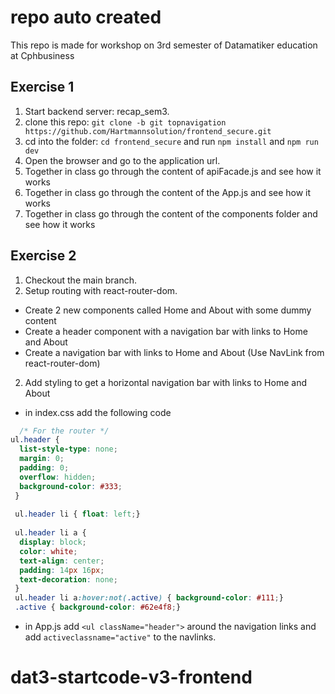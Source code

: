# repo auto created
This repo is made for workshop on 3rd semester of Datamatiker education at Cphbusiness

## Exercise 1
1. Start backend server: recap_sem3.
2. clone this repo: `git clone -b git topnavigation https://github.com/Hartmannsolution/frontend_secure.git`
3. cd into the folder: `cd frontend_secure` and run `npm install` and `npm run dev`
4. Open the browser and go to the application url.
1. Together in class go through the content of apiFacade.js and see how it works
2. Together in class go through the content of the App.js and see how it works
3. Together in class go through the content of the components folder and see how it works

## Exercise 2
1. Checkout the main branch.
1. Setup routing with react-router-dom.
  - Create 2 new components called Home and About with some dummy content
  - Create a header component with a navigation bar with links to Home and About
  - Create a navigation bar with links to Home and About (Use NavLink from react-router-dom)
2. Add styling to get a horizontal navigation bar with links to Home and About
  - in index.css add the following code
```css
  /* For the router */
ul.header {
  list-style-type: none;
  margin: 0;
  padding: 0;
  overflow: hidden;
  background-color: #333;
 }
 
 ul.header li { float: left;}
 
 ul.header li a {
  display: block;
  color: white;
  text-align: center;
  padding: 14px 16px;
  text-decoration: none;
 }
 ul.header li a:hover:not(.active) { background-color: #111;}
 .active { background-color: #62e4f8;}
```
  - in App.js add `<ul className="header">` around the navigation links and add `activeclassname="active"` to the navlinks.

# dat3-startcode-v3-frontend
